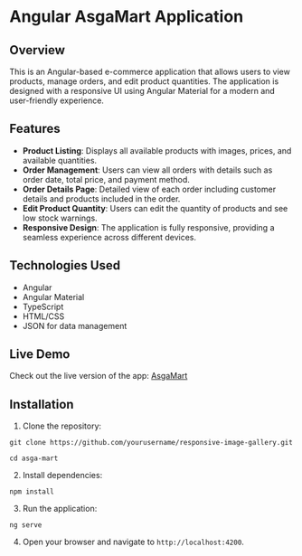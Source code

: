 # Angular AsgaMart Application

## Overview

This is an Angular-based e-commerce application that allows users to view products, manage orders, and edit product quantities. The application is designed with a responsive UI using Angular Material for a modern and user-friendly experience.

## Features

- **Product Listing**: Displays all available products with images, prices, and available quantities.
- **Order Management**: Users can view all orders with details such as order date, total price, and payment method.
- **Order Details Page**: Detailed view of each order including customer details and products included in the order.
- **Edit Product Quantity**: Users can edit the quantity of products and see low stock warnings.
- **Responsive Design**: The application is fully responsive, providing a seamless experience across different devices.

## Technologies Used

- Angular
- Angular Material
- TypeScript
- HTML/CSS
- JSON for data management

## Live Demo  

Check out the live version of the app: [AsgaMart](https://asga-mart.netlify.app/products)

## Installation  

1. Clone the repository:

`git clone https://github.com/yourusername/responsive-image-gallery.git`

`cd asga-mart`

2. Install dependencies:

`npm install`

3. Run the application:

`ng serve`

4. Open your browser and navigate to `http://localhost:4200`.
